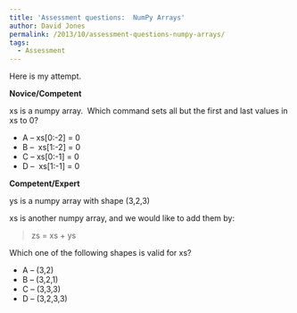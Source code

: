 ```yaml
---
title: 'Assessment questions:  NumPy Arrays'
author: David Jones
permalink: /2013/10/assessment-questions-numpy-arrays/
tags:
  - Assessment
---
```

Here is my attempt.

**Novice/Competent**

xs is a numpy array.  Which command sets all but the first and last values in xs to 0?

*   A &#8211; xs[0:-2] = 0
*   B &#8211;  xs[1:-2] = 0
*   C &#8211; xs[0:-1] = 0
*   D &#8211;  xs[1:-1] = 0

**Competent/Expert**

ys is a numpy array with shape (3,2,3)

xs is another numpy array, and we would like to add them by:

> zs = xs + ys

Which one of the following shapes is valid for xs?

*   A &#8211; (3,2)
*   B &#8211; (3,2,1)
*   C &#8211; (3,3,3)
*   D &#8211; (3,2,3,3)

&nbsp;

&nbsp;
